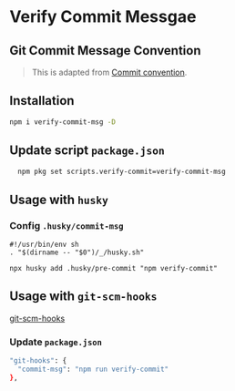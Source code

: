 # Verify Commit Messgae

## Git Commit Message Convention

> This is adapted from [Commit convention](https://www.conventionalcommits.org/en/v1.0.0/).

## Installation

```bash
npm i verify-commit-msg -D
```

## Update script `package.json`

```bash
  npm pkg set scripts.verify-commit=verify-commit-msg
```

## Usage with `husky`

### Config `.husky/commit-msg`

```
#!/usr/bin/env sh
. "$(dirname -- "$0")/_/husky.sh"

npx husky add .husky/pre-commit "npm verify-commit"
```

## Usage with `git-scm-hooks`

[git-scm-hooks](https://github.com/hunghg255/git-scm-hooks)

### Update `package.json`

```bash
"git-hooks": {
  "commit-msg": "npm run verify-commit"
},
```
